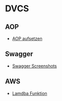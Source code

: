# DVCS

## AOP 
- [AOP aufsetzen](aop.md)

## Swagger 
- [Swagger Screenshots](swagger.md)

## AWS 
- [Lamdba Funktion](gitOperationen.md)

